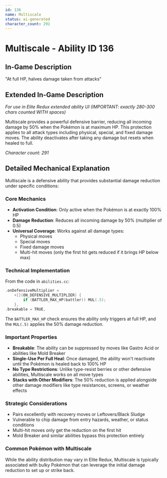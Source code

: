 ```yaml
---
id: 136
name: Multiscale
status: ai-generated
character_count: 291
---
```


# Multiscale - Ability ID 136

## In-Game Description
"At full HP, halves damage taken from attacks"

## Extended In-Game Description
*For use in Elite Redux extended ability UI (IMPORTANT: exactly 280-300 chars counted WITH spaces)*

Multiscale provides a powerful defensive barrier, reducing all incoming damage by 50% when the Pokémon is at maximum HP. This protection applies to all attack types including physical, special, and fixed damage moves. The ability deactivates after taking any damage but resets when healed to full.

*Character count: 291*

## Detailed Mechanical Explanation

Multiscale is a defensive ability that provides substantial damage reduction under specific conditions:

### Core Mechanics
- **Activation Condition**: Only active when the Pokémon is at exactly 100% HP
- **Damage Reduction**: Reduces all incoming damage by 50% (multiplier of 0.5)
- **Universal Coverage**: Works against all damage types:
  - Physical moves
  - Special moves
  - Fixed damage moves
  - Multi-hit moves (only the first hit gets reduced if it brings HP below max)

### Technical Implementation
From the code in `abilities.cc`:
```cpp
.onDefensiveMultiplier =
    +[](ON_DEFENSIVE_MULTIPLIER) {
        if (BATTLER_MAX_HP(battler)) MUL(.5);
    },
.breakable = TRUE,
```

The `BATTLER_MAX_HP` check ensures the ability only triggers at full HP, and the `MUL(.5)` applies the 50% damage reduction.

### Important Properties
- **Breakable**: The ability can be suppressed by moves like Gastro Acid or abilities like Mold Breaker
- **Single-Use Per Full Heal**: Once damaged, the ability won't reactivate until the Pokémon is healed back to 100% HP
- **No Type Restrictions**: Unlike type-resist berries or other defensive abilities, Multiscale works on all move types
- **Stacks with Other Modifiers**: The 50% reduction is applied alongside other damage modifiers like type resistances, screens, or weather effects

### Strategic Considerations
- Pairs excellently with recovery moves or Leftovers/Black Sludge
- Vulnerable to chip damage from entry hazards, weather, or status conditions
- Multi-hit moves only get the reduction on the first hit
- Mold Breaker and similar abilities bypass this protection entirely

### Common Pokémon with Multiscale
While the ability distribution may vary in Elite Redux, Multiscale is typically associated with bulky Pokémon that can leverage the initial damage reduction to set up or strike back.